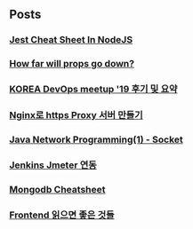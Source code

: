 ## Posts
### [Jest Cheat Sheet In NodeJS](https://blog.bundles.dev/posts/20200820-jest-cheat-sheet-in-nodejs)
### [How far will props go down?](https://blog.bundles.dev/posts/20200507-how-far-will-props-go-down)
### [KOREA DevOps meetup '19 후기 및 요약](https://blog.bundles.dev/posts/20190608-korea-devops-meetup-19-후기-및-요약)
### [Nginx로 https Proxy 서버 만들기](https://blog.bundles.dev/posts/20190609-nginx로-https-proxy-서버-만들기)
### [Java Network Programming(1) - Socket](https://blog.bundles.dev/posts/20190609-java-network-programming1-socket)
### [Jenkins Jmeter 연동](https://blog.bundles.dev/posts/20190609-jenkins-jmeter-연동)
### [Mongodb Cheatsheet](https://blog.bundles.dev/posts/20190609-mongodb-cheatsheet)
### [Frontend 읽으면 좋은 것들](https://blog.bundles.dev/posts/20190609-frontend-읽으면-좋은-것들)

